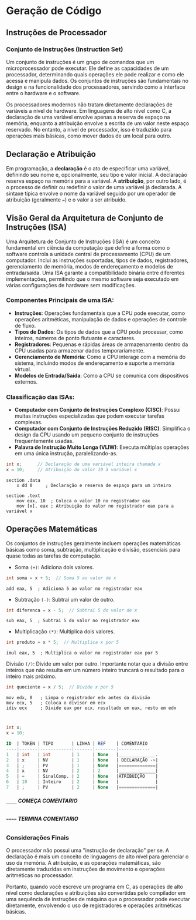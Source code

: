 # Geração de Código

## Instruções de Processador

### Conjunto de Instruções (Instruction Set)
Um conjunto de instruções é um grupo de comandos que um microprocessador pode executar. Ele define as capacidades de um processador, determinando quais operações ele pode realizar e como ele acessa e manipula dados. Os conjuntos de instruções são fundamentais no design e na funcionalidade dos processadores, servindo como a interface entre o hardware e o software.

Os processadores modernos não tratam diretamente declarações de variáveis a nível de hardware. Em linguagens de alto nível como C, a declaração de uma variável envolve apenas a reserva de espaço na memória, enquanto a atribuição envolve a escrita de um valor neste espaço reservado. No entanto, a nível de processador, isso é traduzido para operações mais básicas, como mover dados de um local para outro.

## Declaração e Atribuição
Em programação, a **declaração** é o ato de especificar uma variável, definindo seu nome e, opcionalmente, seu tipo e valor inicial. A declaração reserva espaço na memória para a variável. A **atribuição**, por outro lado, é o processo de definir ou redefinir o valor de uma variável já declarada. A sintaxe típica envolve o nome da variável seguido por um operador de atribuição (geralmente `=`) e o valor a ser atribuído.

## Visão Geral da Arquitetura de Conjunto de Instruções (ISA)
Uma Arquitetura de Conjunto de Instruções (ISA) é um conceito fundamental em ciência da computação que define a forma como o software controla a unidade central de processamento (CPU) de um computador. Inclui as instruções suportadas, tipos de dados, registradores, gerenciamento de memória, modos de endereçamento e modelos de entrada/saída. Uma ISA garante a compatibilidade binária entre diferentes implementações, permitindo que o mesmo software seja executado em várias configurações de hardware sem modificações.

### Componentes Principais de uma ISA:

- **Instruções**: Operações fundamentais que a CPU pode executar, como operações aritméticas, manipulação de dados e operações de controle de fluxo.
- **Tipos de Dados**: Os tipos de dados que a CPU pode processar, como inteiros, números de ponto flutuante e caracteres.
- **Registradores**: Pequenas e rápidas áreas de armazenamento dentro da CPU usadas para armazenar dados temporariamente.
- **Gerenciamento de Memória**: Como a CPU interage com a memória do sistema, incluindo modos de endereçamento e suporte a memória virtual.
- **Modelos de Entrada/Saída**: Como a CPU se comunica com dispositivos externos.

### Classificação das ISAs:

- **Computador com Conjunto de Instruções Complexo (CISC)**: Possui muitas instruções especializadas que podem executar tarefas complexas.
- **Computador com Conjunto de Instruções Reduzido (RISC)**: Simplifica o design da CPU usando um pequeno conjunto de instruções frequentemente usadas.
- **Palavra de Instrução Muito Longa (VLIW)**: Executa múltiplas operações em uma única instrução, paralelizando-as.


```c
int x;      // Declaração de uma variável inteira chamada x
x = 10;     // Atribuição do valor 10 à variável x
```

```assembly
section .data
    x dd 0     ; Declaração e reserva de espaço para um inteiro

section .text
    mov eax, 10  ; Coloca o valor 10 no registrador eax
    mov [x], eax ; Atribuição do valor no registrador eax para a variável x
```

## **Operações Matemáticas**
Os conjuntos de instruções geralmente incluem operações matemáticas básicas como soma, subtração, multiplicação e divisão, essenciais para quase todas as tarefas de computação.

- Soma `(+)`: Adiciona dois valores.
```c
int soma = x + 5;  // Soma 5 ao valor de x
```
```
add eax, 5  ; Adiciona 5 ao valor no registrador eax
```

- Subtração `(-)`: Subtrai um valor de outro.
```c
int diferenca = x - 5;  // Subtrai 5 do valor de x
```
```
sub eax, 5  ; Subtrai 5 do valor no registrador eax
```
- Multiplicação `(*)`: Multiplica dois valores.
```c
int produto = x * 5;  // Multiplica x por 5
```
```
imul eax, 5  ; Multiplica o valor no registrador eax por 5
```
Divisão `(/)`: Divide um valor por outro. Importante notar que a divisão entre inteiros que não resulta em um número inteiro truncará o resultado para o inteiro mais próximo.
```c
int quociente = x / 5;  // Divide x por 5
```

```
mov edx, 0   ; Limpa o registrador edx antes da divisão
mov ecx, 5   ; Coloca o divisor em ecx
idiv ecx     ; Divide eax por ecx, resultado em eax, resto em edx
```
#
```c
int x;
x = 10;
```

```sql
ID  | TOKEN | TIPO       | LINHA | REF    | COMENTÁRIO
----|-------|------------|-------|--------|------------
1   | int   | int        | 1     | None   |______________.
2   | x     | NV         | 1     | None   | DECLARAÇÃO ->|
3   | ;     | PV         | 1     | None   |==============|
4   | x     | NV         | 2     | 2      |______________|
5   | =     | SinalComp. | 2     | None   |ATRIBUIÇÃO    |
6   | 10    | Inteiro    | 2     | None   |              |
7   | ;     | PV         | 2     | None   |==============|

```
###### `____` **COMEÇA COMENTARIO**
###### `====` **TERMINA COMENTARIO**

### **Considerações Finais**
O processador não possui uma "instrução de declaração" per se. A declaração é mais um conceito de linguagens de alto nível para gerenciar o uso da memória. A atribuição, e as operações matemáticas, são diretamente traduzidas em instruções de movimento e operações aritméticas no processador.

Portanto, quando você escreve um programa em C, as operações de alto nível como declarações e atribuições são convertidas pelo compilador em uma sequência de instruções de máquina que o processador pode executar diretamente, envolvendo o uso de registradores e operações aritméticas básicas.

